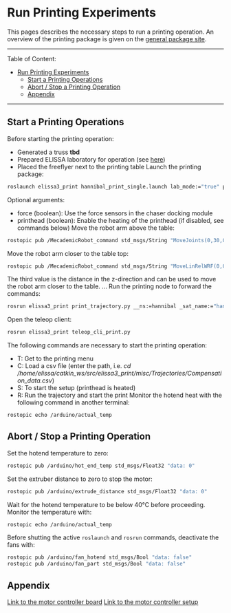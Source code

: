 # Run Printing Experiments

This pages describes the necessary steps to run a printing operation. An overview of the printing package is given on the [general package site](printing_package). 

---
Table of Content:
- [Run Printing Experiments](#run-printing-experiments)
  - [Start a Printing Operations](#start-a-printing-operations)
  - [Abort / Stop a Printing Operation](#abort--stop-a-printing-operation)
  - [Appendix](#appendix)

---

## Start a Printing Operations

Before starting the printing operation:
- Generated a truss **tbd**
- Prepared ELISSA laboratory for operation (see [here](begin_operation))
- Placed the freeflyer next to the printing table
Launch the printing package:
```bash
roslaunch elissa3_print hannibal_print_single.launch lab_mode:="true" pid_ctl:="true" smc_ctl:="false" robot:="true" printhead:="true" eso:="false"
```
Optional arguments:
- force (boolean): Use the force sensors in the chaser docking module
- printhead (boolean): Enable the heating of the printhead (if disabled, see commands below)
Move the robot arm above the table:
```bash
rostopic pub /MecademicRobot_command std_msgs/String "MoveJoints(0,30,0,0,-30,90)"
```
Move the robot arm closer to the table top:
```bash
rostopic pub /MecademicRobot_command std_msgs/String "MoveLinRelWRF(0,0,-2.5,0,0,0)" 
```
The third value is the distance in the z-direction and can be used to move the robot arm closer to the table.
...
Run the printing node to forward the commands:
```bash
rosrun elissa3_print print_trajectory.py __ns:=hannibal _sat_name:="hannibal"
```
Open the teleop client:
```bash
rosrun elissa3_print teleop_cli_print.py
```
The following commands are necessary to start the printing operation:
- T: Get to the printing menu
- C: Load a csv file (enter the path, i.e. _cd /home/elissa/catkin_ws/src/elissa3_print/misc/Trajectories/Compensation_data.csv_)
- S: To start the setup (printhead is heated)
- R: Run the trajectory and start the print
Monitor the hotend heat with the following command in another terminal:
```bash
rostopic echo /arduino/actual_temp
```
## Abort / Stop a Printing Operation

Set the hotend temperature to zero: 
```bash
rostopic pub /arduino/hot_end_temp std_msgs/Float32 "data: 0"
```
Set the extruber distance to zero to stop the motor:
```bash
rostopic pub /arduino/extrude_distance std_msgs/Float32 "data: 0"
```
Wait for the hotend temperature to be below 40°C before proceeding. Monitor the temperature with:
```bash
rostopic echo /arduino/actual_temp
```
Before shutting the active `roslaunch` and `rosrun` commands, deactivate the fans with:
```bash
rostopic pub /arduino/fan_hotend std_msgs/Bool "data: false"
rostopic pub /arduino/fan_part std_msgs/Bool "data: false"
```

## Appendix

[Link to the motor controller board](https://reprap.org/wiki/RAMPS_1.4)
[Link to the motor controller setup](https://all3dp.com/2/vref-calculator-tmc2209-tmc2208-a4988/)